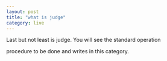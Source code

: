 ```yaml
---
layout: post
title: "what is judge"
category: live
---
```



Last but not least is judge. You will see the standard operation

procedure to be done and writes in this category.
